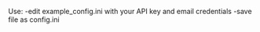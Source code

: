 Use:
    -edit example_config.ini with your API key and email credentials
    -save file as config.ini
